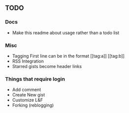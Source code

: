 ## TODO

### Docs
- Make this readme about usage rather than a todo list

### Misc
- Tagging First line can be in the format [[tag:a]] [[tag:b]]
- RSS Integration
- Starred gists become header links

### Things that require login
- Add comment
- Create New gist
- Customize L&F
- Forking (reblogging)
